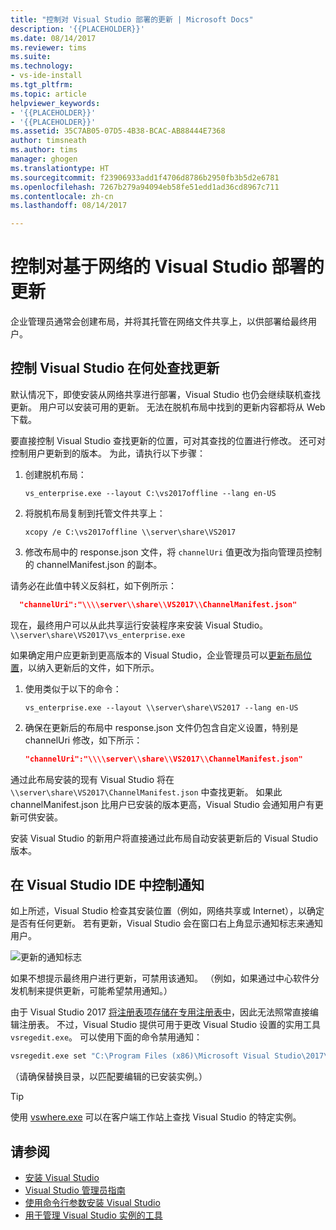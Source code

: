 ```yaml
---
title: "控制对 Visual Studio 部署的更新 | Microsoft Docs"
description: '{{PLACEHOLDER}}'
ms.date: 08/14/2017
ms.reviewer: tims
ms.suite: 
ms.technology:
- vs-ide-install
ms.tgt_pltfrm: 
ms.topic: article
helpviewer_keywords:
- '{{PLACEHOLDER}}'
- '{{PLACEHOLDER}}'
ms.assetid: 35C7AB05-07D5-4B38-BCAC-AB88444E7368
author: timsneath
ms.author: tims
manager: ghogen
ms.translationtype: HT
ms.sourcegitcommit: f23906933add1f4706d8786b2950fb3b5d2e6781
ms.openlocfilehash: 7267b279a94094eb58fe51edd1ad36cd8967c711
ms.contentlocale: zh-cn
ms.lasthandoff: 08/14/2017

---
```

# <a name="control-updates-to-network-based-visual-studio-deployments"></a>控制对基于网络的 Visual Studio 部署的更新

企业管理员通常会创建布局，并将其托管在网络文件共享上，以供部署给最终用户。

## <a name="controlling-where-visual-studio-looks-for-updates"></a>控制 Visual Studio 在何处查找更新
默认情况下，即使安装从网络共享进行部署，Visual Studio 也仍会继续联机查找更新。 用户可以安装可用的更新。 无法在脱机布局中找到的更新内容都将从 Web 下载。

要直接控制 Visual Studio 查找更新的位置，可对其查找的位置进行修改。 还可对控制用户更新到的版本。 为此，请执行以下步骤：

 1. 创建脱机布局：
    ```
    vs_enterprise.exe --layout C:\vs2017offline --lang en-US
    ```
 2. 将脱机布局复制到托管文件共享上：
    ```
    xcopy /e C:\vs2017offline \\server\share\VS2017
    ```
 3. 修改布局中的 response.json 文件，将 `channelUri` 值更改为指向管理员控制的 channelManifest.json 的副本。

  请务必在此值中转义反斜杠，如下例所示：

  ```json
    "channelUri":"\\\\server\\share\\VS2017\\ChannelManifest.json"
  ```

 现在，最终用户可以从此共享运行安装程序来安装 Visual Studio。
    ```
    \\server\share\VS2017\vs_enterprise.exe
    ```

如果确定用户应更新到更高版本的 Visual Studio，企业管理员可以[更新布局位置](update-a-network-installation-of-visual-studio.md)，以纳入更新后的文件，如下所示。

 1. 使用类似于以下的命令：
    ```
    vs_enterprise.exe --layout \\server\share\VS2017 --lang en-US
    ```
 2. 确保在更新后的布局中 response.json 文件仍包含自定义设置，特别是 channelUri 修改，如下所示：
    ```json
    "channelUri":"\\\\server\\share\\VS2017\\ChannelManifest.json"
    ```
 通过此布局安装的现有 Visual Studio 将在 `\\server\share\VS2017\ChannelManifest.json` 中查找更新。 如果此 channelManifest.json 比用户已安装的版本更高，Visual Studio 会通知用户有更新可供安装。

 安装 Visual Studio 的新用户将直接通过此布局自动安装更新后的 Visual Studio 版本。

## <a name="controlling-notifications-in-the-visual-studio-ide"></a>在 Visual Studio IDE 中控制通知
如上所述，Visual Studio 检查其安装位置（例如，网络共享或 Internet），以确定是否有任何更新。 若有更新，Visual Studio 会在窗口右上角显示通知标志来通知用户。

 ![更新的通知标志](media/notification-flag.png)

如果不想提示最终用户进行更新，可禁用该通知。 （例如，如果通过中心软件分发机制来提供更新，可能希望禁用通知。）

由于 Visual Studio 2017 [将注册表项存储在专用注册表中](tools-for-managing-visual-studio-instances.md#editing-the-registry-for-a-visual-studio-instance)，因此无法照常直接编辑注册表。 不过，Visual Studio 提供可用于更改 Visual Studio 设置的实用工具 `vsregedit.exe`。 可以使用下面的命令禁用通知：

```cmd
vsregedit.exe set "C:\Program Files (x86)\Microsoft Visual Studio\2017\Enterprise" HKCU ExtensionManager AutomaticallyCheckForUpdates2Override dword 0 
```
（请确保替换目录，以匹配要编辑的已安装实例。）

> [!TIP]
> 使用 [vswhere.exe](tools-for-managing-visual-studio-instances.md#detecting-existing-visual-studio-instances) 可以在客户端工作站上查找 Visual Studio 的特定实例。

## <a name="see-also"></a>请参阅
* [安装 Visual Studio](install-visual-studio.md)
* [Visual Studio 管理员指南](visual-studio-administrator-guide.md)
* [使用命令行参数安装 Visual Studio](use-command-line-parameters-to-install-visual-studio.md)
* [用于管理 Visual Studio 实例的工具](tools-for-managing-visual-studio-instances.md)

